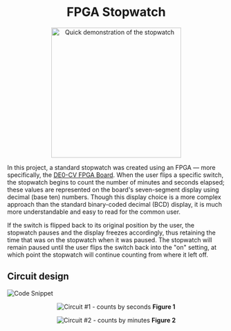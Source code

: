 <h1 align="center">FPGA Stopwatch</h1>


<p align="center">
    <img src="https://user-images.githubusercontent.com/110432500/233398339-0f5bbb6b-e43a-4e2b-a883-d7914d275d62.gif" alt="Quick demonstration of the stopwatch" width=300 />
<p align="center">

In this project, a standard stopwatch was created using an FPGA — more specifically, the <a href="https://www.terasic.com.tw/cgi-bin/page/archive.pl?Language=English&No=921">DE0-CV FPGA Board</a>. When the user flips a specific switch, the stopwatch begins to count the number of minutes and seconds elapsed; these values are represented on the board's seven-segment display using decimal (base ten) numbers. Though this display choice is a more complex approach than the standard binary-coded decimal (BCD) display, it is much more understandable and easy to read for the common user.
    
If the switch is flipped back to its original position by the user, the stopwatch pauses and the display freezes accordingly, thus retaining the time that was on the stopwatch when it was paused. The stopwatch will remain paused until the user flips the switch back into the "on" setting, at which point the stopwatch will continue counting from where it left off.
    
## Circuit design


![Code Snippet](https://user-images.githubusercontent.com/110432500/233421740-f013d2e9-db1a-41cd-996e-de4339461088.PNG)

<p align="center">
    <img src="https://user-images.githubusercontent.com/110432500/233406811-15d94ed3-a714-420e-a262-2dae64a06bee.PNG" alt="Circuit #1 - counts by seconds" />
    <b>Figure 1</b>
</p>

<p align="center">
    <img src="https://user-images.githubusercontent.com/110432500/233406806-c0eca815-263a-413c-a851-1d03b6a15854.PNG" alt="Circuit #2 - counts by minutes" />
    <b>Figure 2</b>
</p>
    

    
    
